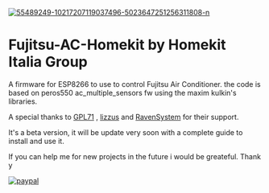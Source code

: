 <a href="https://ibb.co/bHKSdyb"><img src="https://i.ibb.co/Gs5KP1H/55489249-10217207119037496-5023647251256311808-n.jpg" alt="55489249-10217207119037496-5023647251256311808-n" border="0"></a>

# Fujitsu-AC-Homekit by Homekit Italia Group

A firmware for ESP8266 to use to control Fujitsu Air Conditioner. 
the code is based on peros550 ac_multiple_sensors fw using the maxim kulkin's libraries.

A special thanks to [GPL71](https://github.com/GPL71) , [lizzus](https://github.com/lizzus) and [RavenSystem](https://github.com/RavenSystem) for their support.

It's a beta version, it will be update very soon with a complete guide to install and use it.

If you can help me for new projects in the future i would be greateful. Thank y

[![paypal](https://www.paypalobjects.com/en_US/i/btn/btn_donateCC_LG.gif)](AZo9OublLzitLU1QtNrAK4-D7-qbfQC5plI4RClu2rXCqRJLGoDUaosFdc213397mNKtTtOee2T-BzxK)
